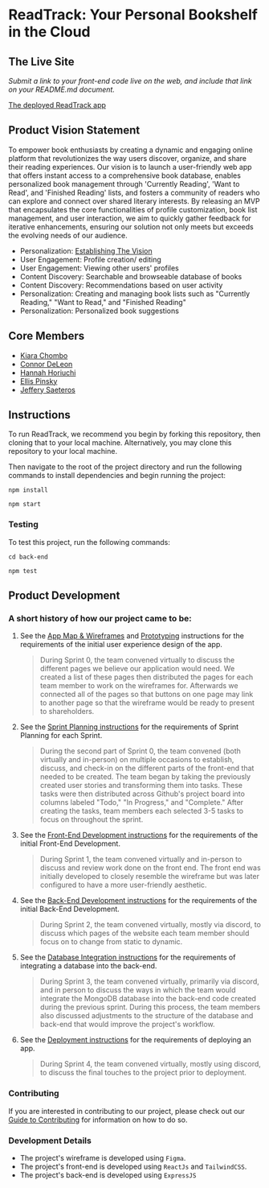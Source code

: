 # ReadTrack: Your Personal Bookshelf in the Cloud

## The Live Site
*Submit a link to your front-end code live on the web, and include that link on your README.md document.*

[The deployed ReadTrack app](./README.md)

## Product Vision Statement

To empower book enthusiasts by creating a dynamic and engaging online platform that revolutionizes the way users discover, organize, and share their reading experiences. Our vision is to launch a user-friendly web app that offers instant access to a comprehensive book database, enables personalized book management through 'Currently Reading', 'Want to Read', and 'Finished Reading' lists, and fosters a community of readers who can explore and connect over shared literary interests. By releasing an MVP that encapsulates the core functionalities of profile customization, book list management, and user interaction, we aim to quickly gather feedback for iterative enhancements, ensuring our solution not only meets but exceeds the evolving needs of our audience.

- Personalization:
  [Establishing The Vision](Features)
- User Engagement: Profile creation/ editing
- User Engagement: Viewing other users' profiles
- Content Discovery: Searchable and browseable database of books
- Content Discovery: Recommendations based on user activity
- Personalization: Creating and managing book lists such as "Currently Reading," "Want to Read," and "Finished Reading"
- Personalization: Personalized book suggestions

## Core Members
* [Kiara Chombo](https://github.com/k1arac)
* [Connor DeLeon](https://github.com/cnnrdel)
* [Hannah Horiuchi](https://github.com/hah8236)
* [Ellis Pinsky](https://github.com/ellispinsky)
* [Jeffery Saeteros](https://github.com/jeffreysaeteros)

## Instructions

To run ReadTrack, we recommend you begin by forking this repository, then cloning that to your local machine. Alternatively, you may clone this repository to your local machine. 

Then navigate to the root of the project directory and run the following commands to install dependencies and begin running the project:

```
npm install
```

```
npm start
```

### Testing

To test this project, run the following commands:

```
cd back-end
```

```
npm test
```

## Product Development

### A short history of how our project came to be:

1. See the [App Map & Wireframes](instructions-0a-app-map-wireframes.md) and [Prototyping](./instructions-0b-prototyping.md) instructions for the requirements of the initial user experience design of the app.
   > During Sprint 0, the team convened virtually to discuss the different pages we believe our application would need. We created a list of these pages then distributed the pages for each team member to work on the wireframes for. Afterwards we connected all of the pages so that buttons on one page may link to another page so that the wireframe would be ready to present to shareholders.

1. See the [Sprint Planning instructions](instructions-0d-sprint-planning.md) for the requirements of Sprint Planning for each Sprint.
   > During the second part of Sprint 0, the team convened (both virtually and in-person) on multiple occasions to establish, discuss, and check-in on the different parts of the front-end that needed to be created. The team began by taking the previously created user stories and transforming them into tasks. These tasks were then distributed across Github's project board into columns labeled "Todo," "In Progress," and "Complete." After creating the tasks, team members each selected 3-5 tasks to focus on throughout the sprint.

1. See the [Front-End Development instructions](./instructions-1-front-end.md) for the requirements of the initial Front-End Development.
   > During Sprint 1, the team convened virtually and in-person to discuss and review work done on the front end. The front end was initially developed to closely resemble the wireframe but was later configured to have a more user-friendly aesthetic.

1. See the [Back-End Development instructions](./instructions-2-back-end.md) for the requirements of the initial Back-End Development.
   > During Sprint 2, the team convened virtually, mostly via discord, to discuss which pages of the website each team member should focus on to change from static to dynamic.

1. See the [Database Integration instructions](./instructions-3-database.md) for the requirements of integrating a database into the back-end.
   > During Sprint 3, the team convened virtually, primarily via discord, and in person to discuss the ways in which the team would integrate the MongoDB database into the back-end code created during the previous sprint. During this process, the team members also discussed adjustments to the structure of the database and back-end that would improve the project's workflow.

1. See the [Deployment instructions](./instructions-4-deployment.md) for the requirements of deploying an app.
   > During Sprint 4, the team convened virtually, mostly using discord, to discuss the final touches to the project prior to deployment.

### Contributing

If you are interested in contributing to our project, please check out our [Guide to Contributing](./CONTRIBUTING.md) for information on how to do so.

### Development Details

  - The project's wireframe is developed using `Figma`. 
  - The project's front-end is developed using `ReactJs` and `TailwindCSS`.
  - The project's back-end is developed using `ExpressJS`